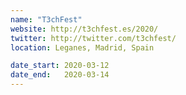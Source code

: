 ```yaml
---
name: "T3chFest"
website: http://t3chfest.es/2020/
twitter: http://twitter.com/t3chfest/
location: Leganes, Madrid, Spain

date_start: 2020-03-12
date_end:   2020-03-14
---
```

